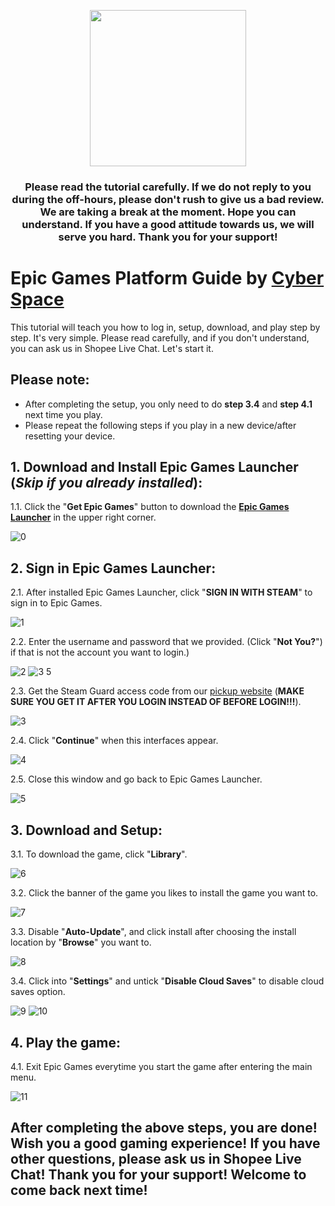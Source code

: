 <p align="center">
<img src="https://user-images.githubusercontent.com/91774682/135708227-fefb44fa-ae60-4d5b-8cdf-a68d30176e66.png" width="250" height="250">
</p>

<center> <h3>Please read the tutorial carefully. If we do not reply to you during the off-hours, please don't rush to give us a bad review. We are taking a break at the moment. Hope you can understand. If you have a good attitude towards us, we will serve you hard. Thank you for your support!</h3> </center>
 
# Epic Games Platform Guide by [Cyber Space](https://shopee.com.my/cyberspace1902)
This tutorial will teach you how to log in, setup, download, and play step by step. It's very simple. Please read carefully, and if you don't understand, you can ask us in Shopee Live Chat. Let's start it.

## Please note:
* After completing the setup, you only need to do **step 3.4** and **step 4.1** next time you play.
* Please repeat the following steps if you play in a new device/after resetting your device.



## 1. Download and Install Epic Games Launcher (*Skip if you already installed*):
1.1. Click the "**Get Epic Games**" button to download the **[Epic Games Launcher](https://shopee.com.my/cyberspace1902)** in the upper right corner.

![0](https://user-images.githubusercontent.com/91774682/135710061-fa37dd20-8979-4595-b108-38100dfd6390.jpg)

## 2. Sign in Epic Games Launcher:
2.1. After installed Epic Games Launcher, click "**SIGN IN WITH STEAM**" to sign in to Epic Games.

![1](https://user-images.githubusercontent.com/91774682/135710625-e045cba1-e110-4609-b850-125d0a954403.jpg)

2.2. Enter the username and password that we provided. (Click "**Not You?**") if that is not the account you want to login.)

![2](https://user-images.githubusercontent.com/91774682/135710984-33fe378b-2560-4636-9814-e04232542de1.jpg)
![3 5](https://user-images.githubusercontent.com/91774682/135710983-f27fba48-a511-40a5-996f-cf2a10b2fa8f.jpg)

2.3. Get the Steam Guard access code from our [pickup website](https://cyberspace.cyou) (**MAKE SURE YOU GET IT AFTER YOU LOGIN INSTEAD OF BEFORE LOGIN!!!**).

![3](https://user-images.githubusercontent.com/91774682/135711149-74214b5a-480e-4814-a8a4-7a15e6ced7cf.jpg)

2.4. Click "**Continue**" when this interfaces appear.

![4](https://user-images.githubusercontent.com/91774682/135711369-4dbf71b7-2584-4941-8bfc-ba6c230a9362.jpg)

2.5. Close this window and go back to Epic Games Launcher.

![5](https://user-images.githubusercontent.com/91774682/135711392-a6cc9575-1c93-4596-bfe8-eaf8ae7a662c.jpg)

## 3. Download and Setup:

3.1. To download the game, click "**Library**".

![6](https://user-images.githubusercontent.com/91774682/135711446-c91f6f27-153e-465c-82f9-04b31c30ef4d.jpg)

3.2. Click the banner of the game you likes to install the game you want to.

![7](https://user-images.githubusercontent.com/91774682/135711476-bd72b8cb-ab12-48bd-a8a7-35cbf2562522.jpg)

3.3. Disable "**Auto-Update**", and click install after choosing the install location by "**Browse**" you want to.

![8](https://user-images.githubusercontent.com/91774682/135711591-b2459e12-41c7-4412-ae88-49d85a73f041.jpg)

3.4. Click into "**Settings**" and untick "**Disable Cloud Saves**" to disable cloud saves option.

![9](https://user-images.githubusercontent.com/91774682/135711644-49f1130f-a0dc-4d2e-990c-cad5052e018f.jpg)
![10](https://user-images.githubusercontent.com/91774682/135711660-61533f36-400d-4653-9a8d-299ba73753b5.jpg)

## 4. Play the game:
4.1. Exit Epic Games everytime you start the game after entering the main menu.

![11](https://user-images.githubusercontent.com/91774682/135712006-1e288fe0-84ab-4d1e-88bd-0e0741a569f1.jpg)

<p align="center"> <h2>After completing the above steps, you are done! Wish you a good gaming experience! If you have other questions, please ask us in Shopee Live Chat! Thank you for your support! Welcome to come back next time!</h2> </p>
